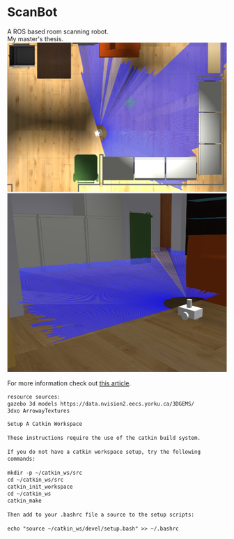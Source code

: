 # ScanBot
A ROS based room scanning robot.  
My master's thesis.    
![top-down view of the robot](./res/scanbot-gazebo-1.png)  
![perspective view](./res/scanbot-gazebo-2.png)  

For more information check out [this article](https://tomaszu.com/posts/scanbot/scanbot/).


```
resource sources:
gazebo 3d models https://data.nvision2.eecs.yorku.ca/3DGEMS/
3dxo ArrowayTextures
```

```
Setup A Catkin Workspace

These instructions require the use of the catkin build system.

If you do not have a catkin workspace setup, try the following commands:

mkdir -p ~/catkin_ws/src
cd ~/catkin_ws/src
catkin_init_workspace
cd ~/catkin_ws
catkin_make

Then add to your .bashrc file a source to the setup scripts:

echo "source ~/catkin_ws/devel/setup.bash" >> ~/.bashrc
```
